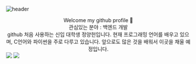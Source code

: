 ![header](https://capsule-render.vercel.app/api?type=wave&color=auto&height=300&section=header&text=Yang%20Heon&fontSize=90)

<div align="center">
Welcome my github profile 👋
</div>

<div align="center">
관심있는 분야 : 백엔드 개발
</div>

<div align="center">
github 처음 사용하는 신입 대학생 정양헌입니다.
현재 프로그래밍 언어를 배우고 있으며, C언어와 파이썬을 주로 다루고 있습니다.
앞으로도 많은 것을 배워서 이곳을 채울 예정입니다.
</div>
<img src="https://img.shields.io/badge/Python Language-232F3E?style=for-the-badge&logo=aws&logoColor=white">
<img src="https://img.shields.io/badge/C Language-232F3E?style=for-the-badge&logo=aws&logoColor=white">

<!--
**wjddidgjs/wjddidgjs** is a ✨ _special_ ✨ repository because its `README.md` (this file) appears on your GitHub profile.

Here are some ideas to get you started:

- 🔭 I’m currently working on Programming Language (C Language, Pyhton Language)
- 🌱 I’m currently learning ...
- 👯 I’m looking to collaborate on ...
- 🤔 I’m looking for help with ...
- 💬 Ask me about ...
- 📫 How to reach me: ...
- 😄 Pronouns: ...
- ⚡ Fun fact: ...
-->
